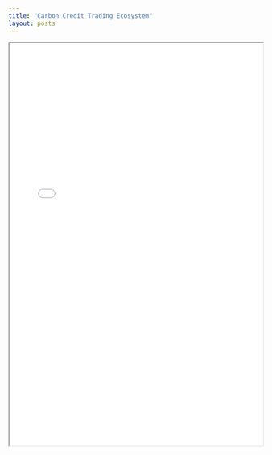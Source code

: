 ```yaml
---
title: "Carbon Credit Trading Ecosystem"
layout: posts
---
```


<iframe width="100%" height="800" src="../CCTE.pdf">